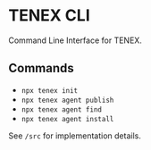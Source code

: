 # TENEX CLI

Command Line Interface for TENEX.

## Commands

- `npx tenex init`
- `npx tenex agent publish`
- `npx tenex agent find`
- `npx tenex agent install`

See `/src` for implementation details.